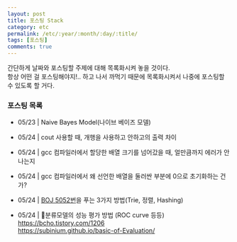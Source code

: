```yaml
---
layout: post
title: 포스팅 Stack
category: etc
permalink: /etc/:year/:month/:day/:title/
tags: [포스팅]
comments: true
---
```


간단하게 날짜와 포스팅할 주제에 대해 목록화시켜 놓을 것이다.<br>
항상 어떤 걸 포스팅해야지!.. 하고 나서 까먹기 때문에 목록화시켜서 나중에 포스팅할 수 있도록 할 거다.

### 포스팅 목록

* 05/23 | Naive Bayes Model(나이브 베이즈 모델)

* 05/24 | cout 사용할 때, 개행을 사용하고 안하고의 출력 차이

* 05/24 | gcc 컴파일러에서 할당한 배열 크기를 넘어갔을 때, 얼만큼까지 에러가 안나는지

* 05/24 | gcc 컴파일러에서 왜 선언한 배열을 둘러싼 부분에 0으로 초기화하는 건가?

* 05/24 | [BOJ 5052번](http://bitly.kr/dABskn)을 푸는 3가지 방법(Trie, 정렬, Hashing)

* 05/24 | 분류모델의 성능 평가 방법 (ROC curve 등등)<br>
    https://bcho.tistory.com/1206<br>
    https://subinium.github.io/basic-of-Evaluation/